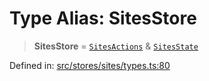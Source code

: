 # Type Alias: SitesStore

> **SitesStore** = [`SitesActions`](../interfaces/SitesActions.md) & [`SitesState`](../interfaces/SitesState.md)

Defined in: [src/stores/sites/types.ts:80](https://github.com/Nick2bad4u/Uptime-Watcher/blob/2a45eeb1723f8f7089001af2c92aa07d82dfe7e4/src/stores/sites/types.ts#L80)
